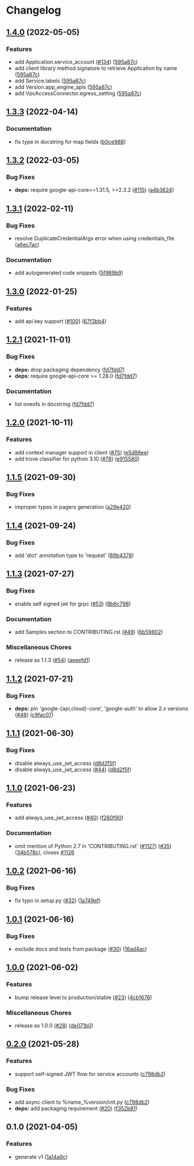 # Changelog

## [1.4.0](https://github.com/googleapis/python-appengine-admin/compare/v1.3.3...v1.4.0) (2022-05-05)


### Features

* add Application.service_account ([#134](https://github.com/googleapis/python-appengine-admin/issues/134)) ([595a87c](https://github.com/googleapis/python-appengine-admin/commit/595a87cd561cf26da72599adc6750fdf20a2f1b5))
* add client library method signature to retrieve Application by name ([595a87c](https://github.com/googleapis/python-appengine-admin/commit/595a87cd561cf26da72599adc6750fdf20a2f1b5))
* add Service.labels ([595a87c](https://github.com/googleapis/python-appengine-admin/commit/595a87cd561cf26da72599adc6750fdf20a2f1b5))
* add Version.app_engine_apis ([595a87c](https://github.com/googleapis/python-appengine-admin/commit/595a87cd561cf26da72599adc6750fdf20a2f1b5))
* add VpcAccessConnector.egress_setting ([595a87c](https://github.com/googleapis/python-appengine-admin/commit/595a87cd561cf26da72599adc6750fdf20a2f1b5))

## [1.3.3](https://github.com/googleapis/python-appengine-admin/compare/v1.3.2...v1.3.3) (2022-04-14)


### Documentation

* fix type in docstring for map fields ([b0ce988](https://github.com/googleapis/python-appengine-admin/commit/b0ce988cf7ec3620d6d586abab8b13de50e8b586))

## [1.3.2](https://github.com/googleapis/python-appengine-admin/compare/v1.3.1...v1.3.2) (2022-03-05)


### Bug Fixes

* **deps:** require google-api-core>=1.31.5, >=2.3.2 ([#115](https://github.com/googleapis/python-appengine-admin/issues/115)) ([a4b3624](https://github.com/googleapis/python-appengine-admin/commit/a4b36244e2e566770f3cca84aac9bb003ca47f56))

## [1.3.1](https://github.com/googleapis/python-appengine-admin/compare/v1.3.0...v1.3.1) (2022-02-11)


### Bug Fixes

* resolve DuplicateCredentialArgs error when using credentials_file ([a6ec7ac](https://github.com/googleapis/python-appengine-admin/commit/a6ec7acb2f7b0a8acb68bd7de770c299eb9ee8d2))


### Documentation

* add autogenerated code snippets ([5f989b9](https://github.com/googleapis/python-appengine-admin/commit/5f989b948c03c409466b76f8c5853819261b9737))

## [1.3.0](https://github.com/googleapis/python-appengine-admin/compare/v1.2.1...v1.3.0) (2022-01-25)


### Features

* add api key support ([#100](https://github.com/googleapis/python-appengine-admin/issues/100)) ([67f3bb4](https://github.com/googleapis/python-appengine-admin/commit/67f3bb4c0fa31f795c6aef4bd19b9a5fe9da0360))

## [1.2.1](https://www.github.com/googleapis/python-appengine-admin/compare/v1.2.0...v1.2.1) (2021-11-01)


### Bug Fixes

* **deps:** drop packaging dependency ([fd7fdd7](https://www.github.com/googleapis/python-appengine-admin/commit/fd7fdd7f7ef666f1c9ff64ac27f98b4573a5d1f3))
* **deps:** require google-api-core >= 1.28.0 ([fd7fdd7](https://www.github.com/googleapis/python-appengine-admin/commit/fd7fdd7f7ef666f1c9ff64ac27f98b4573a5d1f3))


### Documentation

* list oneofs in docstring ([fd7fdd7](https://www.github.com/googleapis/python-appengine-admin/commit/fd7fdd7f7ef666f1c9ff64ac27f98b4573a5d1f3))

## [1.2.0](https://www.github.com/googleapis/python-appengine-admin/compare/v1.1.5...v1.2.0) (2021-10-11)


### Features

* add context manager support in client ([#75](https://www.github.com/googleapis/python-appengine-admin/issues/75)) ([e5d86ee](https://www.github.com/googleapis/python-appengine-admin/commit/e5d86eef07ee05454135b5b392a6841f7932a303))
* add trove classifier for python 3.10 ([#78](https://www.github.com/googleapis/python-appengine-admin/issues/78)) ([e915580](https://www.github.com/googleapis/python-appengine-admin/commit/e915580dd5e66a4d44cede94acfde0e181e9fe3a))

## [1.1.5](https://www.github.com/googleapis/python-appengine-admin/compare/v1.1.4...v1.1.5) (2021-09-30)


### Bug Fixes

* improper types in pagers generation ([a29e420](https://www.github.com/googleapis/python-appengine-admin/commit/a29e4200c6fdb7cad045bfd29e74a35c9a6e6fd6))

## [1.1.4](https://www.github.com/googleapis/python-appengine-admin/compare/v1.1.3...v1.1.4) (2021-09-24)


### Bug Fixes

* add 'dict' annotation type to 'request' ([89b4378](https://www.github.com/googleapis/python-appengine-admin/commit/89b4378632af08a11c3bd45d88eb0f0ac152238f))

## [1.1.3](https://www.github.com/googleapis/python-appengine-admin/compare/v1.1.2...v1.1.3) (2021-07-27)


### Bug Fixes

* enable self signed jwt for grpc ([#53](https://www.github.com/googleapis/python-appengine-admin/issues/53)) ([8b6c798](https://www.github.com/googleapis/python-appengine-admin/commit/8b6c79806ea6c052d27434da1d6b997d27a83156))


### Documentation

* add Samples section to CONTRIBUTING.rst ([#49](https://www.github.com/googleapis/python-appengine-admin/issues/49)) ([6b59802](https://www.github.com/googleapis/python-appengine-admin/commit/6b59802d54d044575520711416baa85b0a636bea))


### Miscellaneous Chores

* release as 1.1.3 ([#54](https://www.github.com/googleapis/python-appengine-admin/issues/54)) ([aeeefd1](https://www.github.com/googleapis/python-appengine-admin/commit/aeeefd10f953ec09ddc8e3bde38f0d90bdab47f8))

## [1.1.2](https://www.github.com/googleapis/python-appengine-admin/compare/v1.1.1...v1.1.2) (2021-07-21)


### Bug Fixes

* **deps:** pin 'google-{api,cloud}-core', 'google-auth' to allow 2.x versions ([#48](https://www.github.com/googleapis/python-appengine-admin/issues/48)) ([c9fac07](https://www.github.com/googleapis/python-appengine-admin/commit/c9fac071151957e69fd83cb9aefb027c6551a55c))

## [1.1.1](https://www.github.com/googleapis/python-appengine-admin/compare/v1.1.0...v1.1.1) (2021-06-30)


### Bug Fixes

* disable always_use_jwt_access ([d8d2f5f](https://www.github.com/googleapis/python-appengine-admin/commit/d8d2f5f9e6c986387fd0d811e4be06a68a83aa8e))
* disable always_use_jwt_access ([#44](https://www.github.com/googleapis/python-appengine-admin/issues/44)) ([d8d2f5f](https://www.github.com/googleapis/python-appengine-admin/commit/d8d2f5f9e6c986387fd0d811e4be06a68a83aa8e))

## [1.1.0](https://www.github.com/googleapis/python-appengine-admin/compare/v1.0.2...v1.1.0) (2021-06-23)


### Features

* add always_use_jwt_access ([#40](https://www.github.com/googleapis/python-appengine-admin/issues/40)) ([f260f90](https://www.github.com/googleapis/python-appengine-admin/commit/f260f90985b5f05f11258b86af1b1ead652a882d))


### Documentation

* omit mention of Python 2.7 in 'CONTRIBUTING.rst' ([#1127](https://www.github.com/googleapis/python-appengine-admin/issues/1127)) ([#35](https://www.github.com/googleapis/python-appengine-admin/issues/35)) ([34b578c](https://www.github.com/googleapis/python-appengine-admin/commit/34b578c920e8fba4cca1eb0532d357552056d12f)), closes [#1126](https://www.github.com/googleapis/python-appengine-admin/issues/1126)

## [1.0.2](https://www.github.com/googleapis/python-appengine-admin/compare/v1.0.1...v1.0.2) (2021-06-16)


### Bug Fixes

* fix typo in setup.py ([#32](https://www.github.com/googleapis/python-appengine-admin/issues/32)) ([1a749ef](https://www.github.com/googleapis/python-appengine-admin/commit/1a749effe4873c759a1630c0d836bafa193856c6))

## [1.0.1](https://www.github.com/googleapis/python-appengine-admin/compare/v1.0.0...v1.0.1) (2021-06-16)


### Bug Fixes

* exclude docs and tests from package ([#30](https://www.github.com/googleapis/python-appengine-admin/issues/30)) ([16ad4ac](https://www.github.com/googleapis/python-appengine-admin/commit/16ad4acea57a44126d0d954962a15a455dfbdbf0))

## [1.0.0](https://www.github.com/googleapis/python-appengine-admin/compare/v0.2.0...v1.0.0) (2021-06-02)


### Features

* bump release level to production/stable ([#23](https://www.github.com/googleapis/python-appengine-admin/issues/23)) ([4cb1678](https://www.github.com/googleapis/python-appengine-admin/commit/4cb167891b8d926389dd9561de8ea7b5314906c4))


### Miscellaneous Chores

* release as 1.0.0 ([#28](https://www.github.com/googleapis/python-appengine-admin/issues/28)) ([de071b0](https://www.github.com/googleapis/python-appengine-admin/commit/de071b09a7ec19637452856e1bbdb522e5f1d050))

## [0.2.0](https://www.github.com/googleapis/python-appengine-admin/compare/v0.1.0...v0.2.0) (2021-05-28)


### Features

* support self-signed JWT flow for service accounts ([c798db2](https://www.github.com/googleapis/python-appengine-admin/commit/c798db287a2e85551e512e66d4bc1da344a806d2))


### Bug Fixes

* add async client to %name_%version/init.py ([c798db2](https://www.github.com/googleapis/python-appengine-admin/commit/c798db287a2e85551e512e66d4bc1da344a806d2))
* **deps:** add packaging requirement ([#20](https://www.github.com/googleapis/python-appengine-admin/issues/20)) ([f352b81](https://www.github.com/googleapis/python-appengine-admin/commit/f352b811c13dd4b5b9fecf719dad05ce292e61fa))

## 0.1.0 (2021-04-05)


### Features

* generate v1 ([1a14a9c](https://www.github.com/googleapis/python-appengine-admin/commit/1a14a9c4dba69fae84586b59da27762b5f39e58b))
